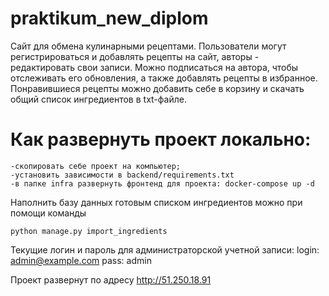 # praktikum_new_diplom
Сайт для обмена кулинарными рецептами.
Пользователи могут регистрироваться и добавлять рецепты на сайт, авторы - редактировать свои записи. Можно подписаться на автора, чтобы отслеживать его обновления, а также добавлять рецепты в избранное.
Понравившиеся рецепты можно добавить себе в корзину и скачать общий список ингредиентов в txt-файле.

# Как развернуть проект локально:
```
-скопировать себе проект на компьютер;
-установить зависимости в backend/requirements.txt
-в папке infra развернуть фронтенд для проекта: docker-compose up -d
```
Наполнить базу данных готовым списком ингредиентов можно при помощи команды
```
python manage.py import_ingredients
```

Текущие логин и пароль для администраторской учетной записи:
login: admin@example.com
pass: admin

Проект развернут по адресу http://51.250.18.91
